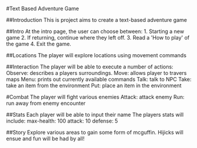 #Text Based Adventure Game

##Introduction
This is project aims to create a text-based adventure game 

##Intro
At the intro page, the user can choose between: 1. Starting a new game
2. If returning, continue where they left off.
3. Read a 'How to play' of the game
4. Exit the game.

##Locations
The player will explore locations using movement commands

##Interaction
The player will be able to execute a number of actions:
Observe: describes a players surroundings.
Move: allows player to travers maps
Menu: prints out currently available commands
Talk: talk to NPC
Take: take an item from the environment
Put: place an item in the environment



#Combat
The player will fight various enemies
Attack: attack enemy
Run: run away from enemy encounter


##Stats
Each player will be able to input their name
The players stats will include:
max-health: 100
attack: 10
defense: 5

##Story
Explore various areas to gain some form of mcguffin. Hijicks will ensue and fun will be had by all!


